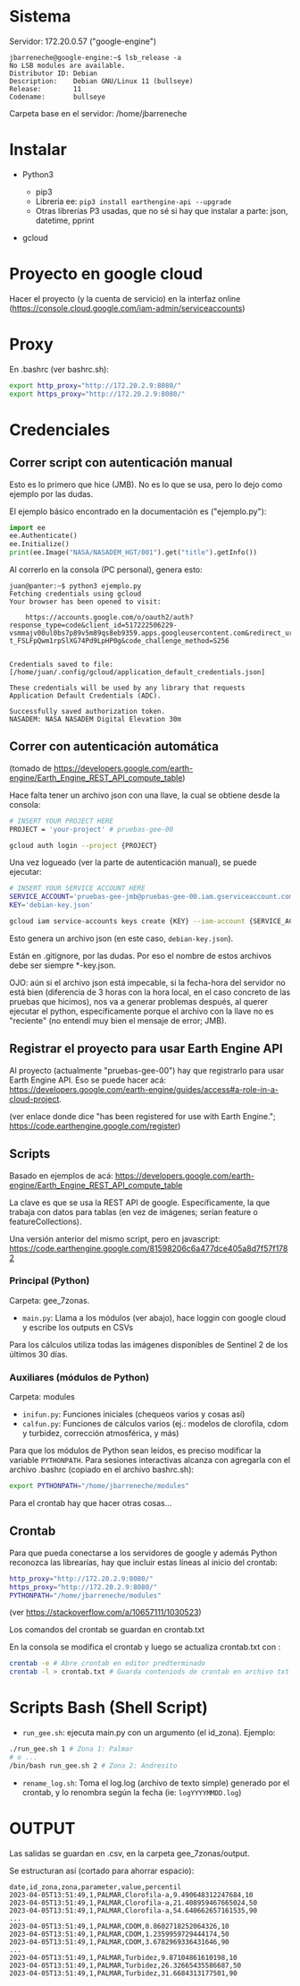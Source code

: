 # Sistema

Servidor: 172.20.0.57 ("google-engine")

```
jbarreneche@google-engine:~$ lsb_release -a
No LSB modules are available.
Distributor ID: Debian
Description:    Debian GNU/Linux 11 (bullseye)
Release:        11
Codename:       bullseye
```

Carpeta base en el servidor: /home/jbarreneche

# Instalar

- Python3
  + pip3
  + Libreria ee: `pip3 install earthengine-api --upgrade`
  + Otras librerías P3 usadas, que no sé si hay que instalar a parte: json, datetime, pprint

- gcloud


# Proyecto en google cloud

Hacer el proyecto (y la cuenta de servicio) en la interfaz online (https://console.cloud.google.com/iam-admin/serviceaccounts)

# Proxy

En .bashrc (ver bashrc.sh):

```sh
export http_proxy="http://172.20.2.9:8080/"
export https_proxy="http://172.20.2.9:8080/"
```

# Credenciales

## Correr script con autenticación manual

Esto es lo primero que hice (JMB). No es lo que se usa, pero lo dejo como ejemplo por las dudas.

El ejemplo básico encontrado en la documentación es ("ejemplo.py"):

```py
import ee
ee.Authenticate()
ee.Initialize()
print(ee.Image("NASA/NASADEM_HGT/001").get("title").getInfo())
```

Al correrlo en la consola (PC personal), genera esto:

```
juan@panter:~$ python3 ejemplo.py
Fetching credentials using gcloud
Your browser has been opened to visit:

    https://accounts.google.com/o/oauth2/auth?response_type=code&client_id=517222506229-vsmmajv00ul0bs7p89v5m89qs8eb9359.apps.googleusercontent.com&redirect_uri=http%3A%2F%2Flocalhost%3A8085%2F&scope=https%3A%2F%2Fwww.googleapis.com%2Fauth%2Fearthengine+https%3A%2F%2Fwww.googleapis.com%2Fauth%2Fdevstorage.full_control+https%3A%2F%2Fwww.googleapis.com%2Fauth%2Faccounts.reauth&state=PcASvqPUYOqeKEoVvjCgb5fEMu8uwL&access_type=offline&code_challenge=Vagt7RhdLCsBHq-t_FSLFpQwm1rpSlXG74Pd9LpHP0g&code_challenge_method=S256


Credentials saved to file: [/home/juan/.config/gcloud/application_default_credentials.json]

These credentials will be used by any library that requests Application Default Credentials (ADC).

Successfully saved authorization token.
NASADEM: NASA NASADEM Digital Elevation 30m
```

## Correr con autenticación automática

(tomado de https://developers.google.com/earth-engine/Earth_Engine_REST_API_compute_table)

Hace falta tener un archivo json con una llave, la cual se obtiene desde la consola:

```sh
# INSERT YOUR PROJECT HERE
PROJECT = 'your-project' # pruebas-gee-00

gcloud auth login --project {PROJECT}
```

Una vez logueado (ver la parte de autenticación manual), se puede ejecutar:

```sh
# INSERT YOUR SERVICE ACCOUNT HERE
SERVICE_ACCOUNT='pruebas-gee-jmb@pruebas-gee-00.iam.gserviceaccount.com'
KEY='debian-key.json'

gcloud iam service-accounts keys create {KEY} --iam-account {SERVICE_ACCOUNT}
```

Esto genera un archivo json (en este caso, `debian-key.json`).

Están en .gitignore, por las dudas. Por eso el nombre de estos archivos debe ser siempre *-key.json.

OJO: aún si el archivo json está impecable, si la fecha-hora del servidor no está bien (diferencia de 3 horas con la hora local, en el caso concreto de las pruebas que hicimos), nos va a generar problemas después, al querer ejecutar el python, específicamente porque el archivo con la llave no es "reciente" (no entendí muy bien el mensaje de error; JMB).

## Registrar el proyecto para usar Earth Engine API

Al proyecto (actualmente "pruebas-gee-00") hay que registrarlo para usar Earth Engine API. Eso se puede hacer acá: https://developers.google.com/earth-engine/guides/access#a-role-in-a-cloud-project.

(ver enlace donde dice "has been registered for use with Earth Engine."; https://code.earthengine.google.com/register)

## Scripts

Basado en ejemplos de acá: https://developers.google.com/earth-engine/Earth_Engine_REST_API_compute_table

La clave es que se usa la REST API de google. Específicamente, la que trabaja con datos para tablas (en vez de imágenes; serían feature o featureCollections).

Una versión anterior del mismo script, pero en javascript: https://code.earthengine.google.com/81598206c6a477dce405a8d7f57f1782

### Principal (Python)

Carpeta: gee_7zonas.

- `main.py`: Llama a los módulos (ver abajo), hace loggin con google cloud y escribe los outputs en CSVs

Para los cálculos utiliza todas las imágenes disponibles de Sentinel 2 de los últimos 30 días.

### Auxiliares (módulos de Python)

Carpeta: modules

- `inifun.py`: Funciones iniciales (chequeos varios y cosas así)
- `calfun.py`: Funciones de cálculos varios (ej.: modelos de clorofila, cdom y turbidez, corrección atmosférica, y más)

Para que los módulos de Python sean leídos, es preciso modificar la variable `PYTHONPATH`. Para sesiones interactivas alcanza con agregarla con el archivo .bashrc (copiado en el archivo bashrc.sh):

```sh
export PYTHONPATH="/home/jbarreneche/modules"
```

Para el crontab hay que hacer otras cosas...

## Crontab

Para que pueda conectarse a los servidores de google y además Python reconozca las librearías, hay que incluir estas líneas al inicio del crontab:

```sh
http_proxy="http://172.20.2.9:8080/"
https_proxy="http://172.20.2.9:8080/"
PYTHONPATH="/home/jbarreneche/modules"
```

(ver https://stackoverflow.com/a/10657111/1030523)

Los comandos del crontab se guardan en crontab.txt

En la consola se modifica el crontab y luego se actualiza crontab.txt con :

```sh
crontab -e # Abre crontab en editor predterminado
crontab -l > crontab.txt # Guarda conteniods de crontab en archivo txt
```

# Scripts Bash (Shell Script)


- `run_gee.sh`: ejecuta main.py con un argumento (el id_zona). Ejemplo:

```sh
./run_gee.sh 1 # Zona 1: Palmar
# o ...
/bin/bash run_gee.sh 2 # Zona 2: Andresito
```

- `rename_log.sh`: Toma el log.log (archivo de texto simple) generado por el crontab, y lo renombra según la fecha (ie: `logYYYYMMDD.log`)

# OUTPUT

Las salidas se guardan en .csv, en la carpeta gee_7zonas/output.

Se estructuran así (cortado para ahorrar espacio):

```csv
date,id_zona,zona,parameter,value,percentil
2023-04-05T13:51:49,1,PALMAR,Clorofila-a,9.490648312247684,10
2023-04-05T13:51:49,1,PALMAR,Clorofila-a,21.408959467665024,50
2023-04-05T13:51:49,1,PALMAR,Clorofila-a,54.640662657161535,90
...
2023-04-05T13:51:49,1,PALMAR,CDOM,0.8602718252064326,10
2023-04-05T13:51:49,1,PALMAR,CDOM,1.2359959729444174,50
2023-04-05T13:51:49,1,PALMAR,CDOM,3.6782969336431646,90
...
2023-04-05T13:51:49,1,PALMAR,Turbidez,9.87104861610198,10
2023-04-05T13:51:49,1,PALMAR,Turbidez,26.32665435586687,50
2023-04-05T13:51:49,1,PALMAR,Turbidez,31.6684313177501,90
```
